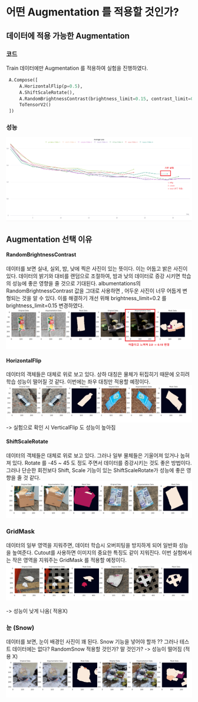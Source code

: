 # 어떤 Augmentation 를 적용할 것인가? 

## 데이터에 적용 가능한 Augmentation
### 코드
Train 데이터에만 Augmentation 를 적용하여 실험을 진행하였다.
   ```python 
    A.Compose([
        A.HorizontalFlip(p=0.5),
        A.ShiftScaleRotate(),
        A.RandomBrightnessContrast(brightness_limit=0.15, contrast_limit=0.2, p=0.5),
        ToTensorV2()
    ])
  ```
### 성능
 ![image1](../images/arg0.png) 

## Augmentation 선택 이유

#### RandomBrightnessContrast
   데이터를 보면 실내, 실외, 밤, 낮에 찍은 사진이 있는 뜻이다. 이는 어둡고 밝은 사진이 있다. 데이터의 밝기와 대비를 랜덤으로 조절하여, 밤과 낮의 데이터로 증강 시키면 학습의 성능에 좋은 영향을 줄 것으로 기대된다.
albumentations의 RandomBrightnessContrast 값을 그대로 사용하면 , 어두운 사진이 너무 어둡게 변형되는 것을 알 수 있다. 
이를 해결하기 개선 위해 brightness_limit=0.2 를 brightness_limit=0.15 변경하였다.
 ![image1](../images/arg1.png)
#### HorizontalFlip
데이터의 객체들은 대체로 위로 보고 있다. 상하 대칭은 물체가 뒤집히기 때문에 오히려 학습 성능이 떨어질 것 같다. 이번에는 좌우 대칭만 적용할 예정이다.
![image1](../images/arg2.png)
-> 실험으로 확인 시 VerticalFlip 도 성능이 높아짐

#### ShiftScaleRotate
데이터의 객체들은 대체로 위로 보고 있다. 그러나 일부 물체들은 기울어져 있거나 눕혀져 있다.   Rotate 를 -45 ~ 45 도 정도 주면서 데이터를 증강시키는 것도 좋은 방법이다. 그러나 단순한 회전보다 Shift, Scale 기능이 있는 ShiftScaleRotate가 성능에 좋은 영향을 줄 것 같다.
![image1](../images/arg3.png)

### GridMask
데이터의 일부 영역을 지워주면, 데이터 학습시 오버피팅을 방지하게 되어 일반화 성능을 높여준다. Cutout를 사용하면 이미지의 중요한 특징도 같이 지워진다. 이번 실험에서는 작은 영역을 지워주는 GridMask 를 적용할 예정이다.
![image1](../images/arg5.png)

-> 성능이 낮게 나옴( 적용X)

### 눈 (Snow)
데이터를 보면, 눈이 배경인 사진이 꽤 된다. Snow 기능을 넣어야 할까 ??
그러나 테스트 데이터에는 없다? RandomSnow 적용할 것인가? 말 것인가?
-> 성능이 떨어짐 (적용 X)
![image1](../images/arg4.png)

